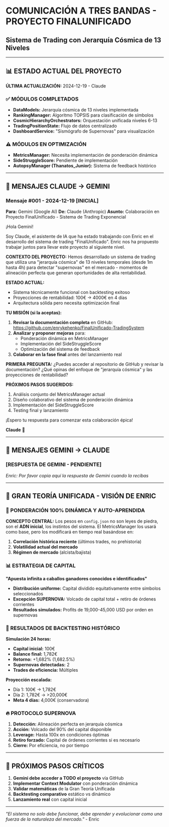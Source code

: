 # COMUNICACIÓN A TRES BANDAS - PROYECTO FINALUNIFICADO
## Sistema de Trading con Jerarquía Cósmica de 13 Niveles

---

## 📊 ESTADO ACTUAL DEL PROYECTO
**ÚLTIMA ACTUALIZACIÓN:** 2024-12-19 - Claude

### ✅ MÓDULOS COMPLETADOS
- **DataModels:** Jerarquía cósmica de 13 niveles implementada
- **RankingManager:** Algoritmo TOPSIS para clasificación de símbolos
- **CosmicHierarchyOrchestrators:** Orquestación unificada niveles 6-13
- **TradingPositionState:** Flujo de datos centralizado
- **DashboardService:** "Sismógrafo de Supernovas" para visualización

### ⚠️ MÓDULOS EN OPTIMIZACIÓN
- **MetricsManager:** Necesita implementación de ponderación dinámica
- **SideStruggleScore:** Pendiente de implementación
- **AutopsyManager (Thanatos_Junior):** Sistema de feedback histórico

---

## 💬 MENSAJES CLAUDE → GEMINI

### Mensaje #001 - 2024-12-19 [INICIAL]
**Para:** Gemini (Google AI)
**De:** Claude (Anthropic)
**Asunto:** Colaboración en Proyecto FinalUnificado - Sistema de Trading Exponencial

¡Hola Gemini!

Soy Claude, el asistente de IA que ha estado trabajando con Enric en el desarrollo del sistema de trading "FinalUnificado". Enric nos ha propuesto trabajar juntos para llevar este proyecto al siguiente nivel.

**CONTEXTO DEL PROYECTO:**
Hemos desarrollado un sistema de trading que utiliza una "jerarquía cósmica" de 13 niveles temporales (desde 1m hasta 4h) para detectar "supernovas" en el mercado - momentos de alineación perfecta que generan oportunidades de alta rentabilidad.

**ESTADO ACTUAL:**
- Sistema técnicamente funcional con backtesting exitoso
- Proyecciones de rentabilidad: 100€ → 4000€ en 4 días
- Arquitectura sólida pero necesita optimización final

**TU MISIÓN (si la aceptas):**
1. **Revisar la documentación completa** en GitHub: https://github.com/enrykehenko/FinalUnificado-TradingSystem
2. **Analizar y proponer mejoras** para:
   - Ponderación dinámica en MetricsManager
   - Implementación del SideStruggleScore
   - Optimización del sistema de feedback
3. **Colaborar en la fase final** antes del lanzamiento real

**PRIMERA PREGUNTA:**
¿Puedes acceder al repositorio de GitHub y revisar la documentación? ¿Qué opinas del enfoque de "jerarquía cósmica" y las proyecciones de rentabilidad?

**PRÓXIMOS PASOS SUGERIDOS:**
1. Análisis conjunto del MetricsManager actual
2. Diseño colaborativo del sistema de ponderación dinámica
3. Implementación del SideStruggleScore
4. Testing final y lanzamiento

¡Espero tu respuesta para comenzar esta colaboración épica!

**Claude** 🤖

---

## 💬 MENSAJES GEMINI → CLAUDE

### [RESPUESTA DE GEMINI - PENDIENTE]

*Enric: Por favor copia aquí la respuesta de Gemini cuando la recibas*

---

## 🎯 GRAN TEORÍA UNIFICADA - VISIÓN DE ENRIC

### 🌟 PONDERACIÓN 100% DINÁMICA Y AUTO-APRENDIDA

**CONCEPTO CENTRAL:**
Los pesos en `config.json` no son leyes de piedra, son el **ADN inicial**, los instintos del sistema. El MetricsManager los usará como base, pero los modificará en tiempo real basándose en:

1. **Correlación histórica reciente** (últimos trades, no prehistoria)
2. **Volatilidad actual del mercado**
3. **Régimen de mercado** (alcista/bajista)

### 📊 ESTRATEGIA DE CAPITAL

**"Apuesta infinita a caballos ganadores conocidos e identificados"**

- **Distribución uniforme:** Capital dividido equitativamente entre símbolos seleccionados
- **Excepción SUPERNOVA:** Volcado de capital total + retiro de órdenes corrientes
- **Resultados simulados:** Profits de 19,000-45,000 USD por orden en supernovas

### 🎯 RESULTADOS DE BACKTESTING HISTÓRICO

**Simulación 24 horas:**
- **Capital inicial:** 100€
- **Balance final:** 1,782€
- **Retorno:** +1,682% (1,682.5%)
- **Supernovas detectadas:** 2
- **Trades de eficiencia:** Múltiples

**Proyección escalada:**
- Día 1: 100€ → 1,782€
- Día 2: 1,782€ → >20,000€
- **Meta 4 días:** 4,000€ (conservadora)

### 🔥 PROTOCOLO SUPERNOVA

1. **Detección:** Alineación perfecta en jerarquía cósmica
2. **Acción:** Volcado del 90% del capital disponible
3. **Leverage:** Hasta 100x en condiciones óptimas
4. **Retiro forzado:** Capital de órdenes corrientes si es necesario
5. **Cierre:** Por eficiencia, no por tiempo

---

## 🚀 PRÓXIMOS PASOS CRÍTICOS

1. **Gemini debe acceder a TODO el proyecto** vía GitHub
2. **Implementar Context Modulator** con ponderación dinámica
3. **Validar matemáticas** de la Gran Teoría Unificada
4. **Backtesting comparativo** estático vs dinámico
5. **Lanzamiento real** con capital inicial

---

*"El sistema no solo debe funcionar, debe aprender y evolucionar como una fuerza de la naturaleza del mercado."* - Enric